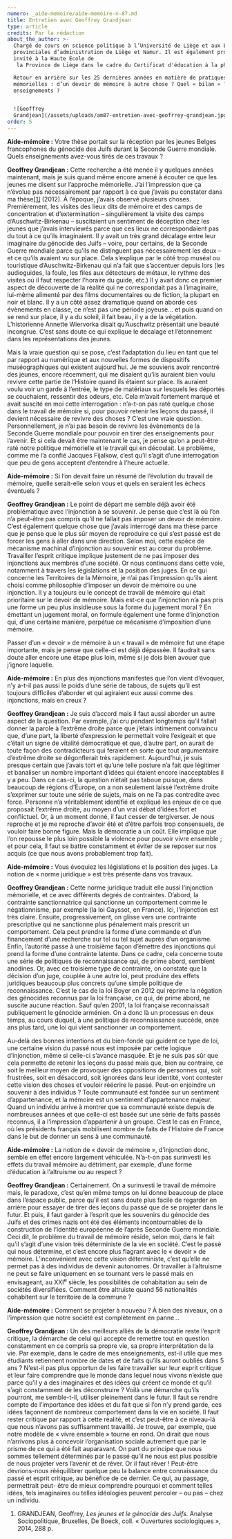 ```yaml
---
numero: _aide-memoire/aide-memoire-n-87.md
title: Entretien avec Geoffrey Grandjean
type: article
credits: Par la rédaction
about_the_author: >-
  Chargé de cours en science politique à l’Université de Liège et aux Écoles
  provinciales d’administration de Liège et Namur. Il est également professeur
  invité à la Haute École de
   la Province de Liège dans le cadre du Certificat d'éducation à la philosophie et à la citoyenneté.

  Retour en arrière sur les 25 dernières années en matière de pratiques
  mémorielles : d’un devoir de mémoire à autre chose ? Quel « bilan » ? Quels
  enseignements ?


  ![Geoffrey
  Grandjean](/assets/uploads/am87-entretien-avec-geofrrey-grandjean.jpg)
order: 5
---
```

**Aide-mémoire :** Votre thèse portait sur la réception par les jeunes Belges francophones du génocide des Juifs durant la Seconde Guerre mondiale. Quels enseignements avez-vous tirés de ces travaux ?

**Geoffrey Grandjean :** Cette recherche a été menée il y quelques années maintenant, mais je suis quand même encore amené à écouter ce que les jeunes me disent sur l’approche mémorielle. J’ai l’impression que ça n’évolue pas nécessairement par rapport à ce que j’avais pu constater dans ma thèse[[1]](#footnote-1) (2012). À l’époque, j’avais observé plusieurs choses. Premièrement, les visites des lieux dits de mémoire et des camps de concentration et d’extermination – singulièrement la visite des camps d’Auschwitz-Birkenau – suscitaient un sentiment de déception chez les jeunes que j’avais interviewés parce que ces lieux ne correspondaient pas du tout à ce qu’ils imaginaient. Il y avait un très grand décalage entre leur imaginaire du génocide des Juifs – voire, pour certains, de la Seconde Guerre mondiale parce qu’ils ne distinguent pas nécessairement les deux – et ce qu’ils avaient vu sur place. Cela s’explique par le côté trop muséal ou touristique d’Auschwitz-Birkenau qui n’a fait que s’accentuer depuis lors (les audioguides, la foule, les files aux détecteurs de métaux, le rythme des visites où il faut respecter l’horaire du guide, etc.) Il y avait donc ce premier aspect de découverte de la réalité qui ne correspondait pas à l’imaginaire, lui-même alimenté par des films documentaires ou de fiction, la plupart en noir et blanc. Il y a un côté assez dramatique quand on aborde ces évènements en classe, ce n’est pas une période joyeuse… et puis quand on se rend sur place, il y a du soleil, il fait beau, il y a de la végétation. L’historienne Annette Wiervorka disait qu’Auschwitz présentait une beauté incongrue. C’est sans doute ce qui explique le décalage et l’étonnement dans les représentations des jeunes.

Mais la vraie question qui se pose, c’est l’adaptation du lieu en tant que tel par rapport au numérique et aux nouvelles formes de dispositifs muséographiques qui existent aujourd’hui. Je me souviens avoir rencontré des jeunes, encore récemment, qui me disaient qu’ils auraient bien voulu revivre cette partie de l’Histoire quand ils étaient sur place. Ils auraient voulu voir un garde à l’entrée, le type de matériaux sur lesquels les déportés se couchaient, ressentir des odeurs, etc. Cela m’avait fortement marqué et avait suscité en moi cette interrogation : n’a-t-on pas raté quelque chose dans le travail de mémoire si, pour pouvoir retenir les leçons du passé, il devient nécessaire de revivre des choses ? C’est une vraie question. Personnellement, je n’ai pas besoin de revivre les évènements de la Seconde Guerre mondiale pour pouvoir en tirer des enseignements pour l’avenir. Et si cela devait être maintenant le cas, je pense qu’on a peut-être raté notre politique mémorielle et le travail qui en découlait. Le problème, comme me l’a confié Jacques Fijalkow, c’est qu’il s’agit d’une interrogation que peu de gens acceptent d’entendre à l’heure actuelle.

**Aide-mémoire :** Si l’on devait faire un résumé de l’évolution du travail de mémoire, quelle serait-elle selon vous et quels en seraient les échecs éventuels ?

**Geoffrey Grandjean :** Le point de départ me semble déjà avoir été problématique avec l’injonction à se souvenir. Je pense que c’est là où l’on n’a peut-être pas compris qu’il ne fallait pas imposer un devoir de mémoire. C’est également quelque chose que j’avais interrogé dans ma thèse parce que je pense que le plus sûr moyen de reproduire ce qui s’est passé est de forcer les gens à aller dans une direction. Selon moi, cette espèce de mécanisme machinal d’injonction au souvenir est au cœur du problème. Travailler l’esprit critique implique justement de ne pas imposer des injonctions aux membres d’une société. Or nous continuons dans cette voie, notamment à travers les législations et la position des juges. En ce qui concerne les Territoires de la Mémoire, je n’ai pas l’impression qu’ils aient choisi comme philosophie d’imposer un devoir de mémoire ou une injonction. Il y a toujours eu le concept de travail de mémoire qui était prioritaire sur le devoir de mémoire. Mais est-ce que l’injonction n’a pas pris une forme un peu plus insidieuse sous la forme du jugement moral ? En émettant un jugement moral, on formule également une forme d’injonction qui, d’une certaine manière, perpétue ce mécanisme d’imposition d’une mémoire.

Passer d’un « devoir » de mémoire à un « travail » de mémoire fut une étape importante, mais je pense que celle-ci est déjà dépassée. Il faudrait sans doute aller encore une étape plus loin, même si je dois bien avouer que j’ignore laquelle.

**Aide-mémoire :** En plus des injonctions manifestes que l’on vient d’évoquer, n’y a-t-il pas aussi le poids d’une série de tabous, de sujets qu’il est toujours difficiles d’aborder et qui agiraient eux aussi comme des injonctions, mais en creux ?

**Geoffrey Grandjean :** Je suis d’accord mais il faut aussi aborder un autre aspect de la question. Par exemple, j’ai cru pendant longtemps qu’il fallait donner la parole à l’extrême droite parce que j’étais intimement convaincu que, d’une part, la liberté d’expression le permettait voire l’exigeait et que c’était un signe de vitalité démocratique et que, d’autre part, on aurait de toute façon des contradicteurs qui feraient en sorte que tout argumentaire d’extrême droite se dégonflerait très rapidement. Aujourd’hui, je suis presque certain que j’avais tort et qu’une telle posture n’a fait que légitimer et banaliser un nombre important d’idées qui étaient encore inacceptables il y a peu. Dans ce cas-ci, la question n’était pas taboue puisque, dans beaucoup de régions d’Europe, on a non seulement laissé l’extrême droite s’exprimer sur toute une série de sujets, mais on ne l’a pas contredite avec force. Personne n’a véritablement identifié et expliqué les enjeux de ce que proposait l’extrême droite, au moyen d’un vrai débat d’idées fort et conflictuel. Or, à un moment donné, il faut cesser de tergiverser. Je nous reproche et je me reproche d’avoir été et d’être parfois trop consensuels, de vouloir faire bonne figure. Mais la démocratie a un coût. Elle implique que l’on repousse le plus loin possible la violence pour pouvoir vivre ensemble ; et pour cela, il faut se battre constamment et éviter de se reposer sur nos acquis (ce que nous avons probablement trop fait).

**Aide-mémoire :** Vous évoquiez les législations et la position des juges. La notion de « norme juridique » est très présente dans vos travaux.

**Geoffrey Grandjean :** Cette norme juridique traduit elle aussi l’injonction mémorielle, et ce avec différents degrés de contraintes. D’abord, la contrainte sanctionnatrice qui sanctionne un comportement comme le négationnisme, par exemple (la loi Gayssot, en France). Ici, l’injonction est très claire. Ensuite, progressivement, on glisse vers une contrainte prescriptive qui ne sanctionne plus pénalement mais prescrit un comportement. Cela peut prendre la forme d’une commande et d’un financement d’une recherche sur tel ou tel sujet auprès d’un organisme. Enfin, l’autorité passe à une troisième façon d’émettre des injonctions qui prend la forme d’une contrainte latente. Dans ce cadre, cela concerne toute une série de politiques de reconnaissance qui, de prime abord, semblent anodines. Or, avec ce troisième type de contrainte, on constate que la décision d’un juge, couplée à une autre loi, peut produire des effets juridiques beaucoup plus concrets qu’une simple politique de reconnaissance. C’est le cas de la loi Boyer en 2012 qui réprime la négation des génocides reconnus par la loi française, ce qui, de prime abord, ne suscite aucune réaction. Sauf qu’en 2001, la loi française reconnaissait publiquement le génocide arménien. On a donc là un processus en deux temps, au cours duquel, à une politique de reconnaissance succède, onze ans plus tard, une loi qui vient sanctionner un comportement.

Au-delà des bonnes intentions et du bien-fondé qui guident ce type de loi, une certaine vision du passé nous est imposée par cette logique d’injonction, même si celle-ci s’avance masquée. Et je ne suis pas sûr que cela permette de retenir les leçons du passé mais que, bien au contraire, ce soit le meilleur moyen de provoquer des oppositions de personnes qui, soit frustrées, soit en désaccord, soit ignorées dans leur identité, vont contester cette vision des choses et vouloir réécrire le passé. Peut-on enjoindre un souvenir à des individus ? Toute communauté est fondée sur un sentiment d’appartenance, et la mémoire est un sentiment d’appartenance majeur. Quand un individu arrive à montrer que sa communauté existe depuis de nombreuses années et que celle-ci est basée sur une série de faits passés reconnus, il a l’impression d’appartenir à un groupe. C’est le cas en France, où les présidents français mobilisent nombre de faits de l’Histoire de France dans le but de donner un sens à une communauté.

**Aide-mémoire :** La notion de « devoir de mémoire », d’injonction donc, semble en effet encore largement véhiculée. N’a-t-on pas surinvesti les effets du travail mémoire au détriment, par exemple, d’une forme d’éducation à l’altruisme ou au respect ?

**Geoffrey Grandjean :** Certainement. On a surinvesti le travail de mémoire mais, le paradoxe, c’est qu’en même temps on lui donne beaucoup de place dans l’espace public, parce qu’il est sans doute plus facile de regarder en arrière pour essayer de tirer des leçons du passé que de se projeter dans le futur. Et puis, il faut garder à l’esprit que les souvenirs du génocide des Juifs et des crimes nazis ont été des éléments incontournables de la construction de l’identité européenne de l’après Seconde Guerre mondiale. Ceci dit, le problème du travail de mémoire réside, selon moi, dans le fait qu’il s’agit d’une vision très déterministe de la vie en société. C’est le passé qui nous détermine, et c’est encore plus flagrant avec le « devoir » de mémoire. L’inconvénient avec cette vision déterministe, c’est qu’elle ne permet pas à des individus de devenir autonomes. Or travailler à l’altruisme ne peut se faire uniquement en se tournant vers le passé mais en envisageant, au XXI<sup>e</sup> siècle, les possibilités de cohabitation au sein de sociétés diversifiées. Comment être altruiste quand 56 nationalités cohabitent sur le territoire de la commune ?

**Aide-mémoire :** Comment se projeter à nouveau ? À bien des niveaux, on a l’impression que notre société est complètement en panne…

**Geoffrey Grandjean :** Un des meilleurs alliés de la démocratie reste l’esprit critique, la démarche de celui qui accepte de remettre tout en question constamment en ce compris sa propre vie, sa propre interprétation de la vie. Par exemple, dans le cadre de mes enseignements, est-il utile que mes étudiants retiennent nombre de dates et de faits qu’ils auront oubliés dans 5 ans ? N’est-il pas plus opportun de les faire travailler sur leur esprit critique et leur faire comprendre que le monde dans lequel nous vivons n’existe que parce qu’il y a des imaginaires et des idées qui créent ce monde et qu’il s’agit constamment de les déconstruire ? Voilà une démarche qu’ils pourront, me semble-t-il, utiliser pleinement dans le futur. Il faut se rendre compte de l’importance des idées et du fait que si l’on n’y prend garde, ces idées façonnent de nombreux comportement dans la vie en société. Il faut rester critique par rapport à cette réalité, et c’est peut-être à ce niveau-là que nous n’avons pas suffisamment travaillé. Je trouve, par exemple, que notre modèle de « vivre ensemble » tourne en rond. On dirait que nous n’arrivons plus à concevoir l’organisation sociale autrement que par le prisme de ce qui a été fait auparavant. On part du principe que nous sommes tellement déterminés par le passé qu’il ne nous est plus possible de nous projeter vers l’avenir et de rêver. Or il faut rêver ! Peut-être devrions-nous rééquilibrer quelque peu la balance entre connaissance du passé et esprit critique, au bénéfice de ce dernier. Ce qui, au passage, permettrait peut- être de mieux comprendre pourquoi et comment telles idées, tels imaginaires ou telles idéologies peuvent percoler – ou pas – chez un individu.

1. GRANDJEAN, Geoffrey, _Les jeunes et le génocide des Juifs._  Analyse Sociopolitique, Bruxelles, De Boeck, coll. « Ouvertures sociologiques », 2014, 288 p.

